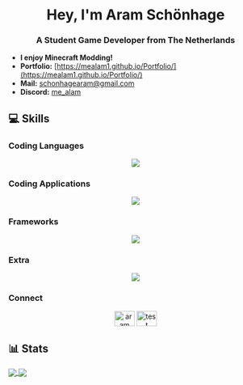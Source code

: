 <h1 align="center">Hey, I'm Aram Schönhage</h1>
<h3 align="center">A Student Game Developer from The Netherlands</h3>

- **I enjoy Minecraft Modding!**
- **Portfolio:** [https://mealam1.github.io/Portfolio/](https://mealam1.github.io/Portfolio/)
- **Mail:** schonhagearam@gmail.com
- **Discord:** [me_alam](https://discord.com/users/397416283835990016)

## 💻 Skills

### Coding Languages

<p align="center">
  <a href="https://skillicons.dev">
    <img src="https://skillicons.dev/icons?i=html,css,js,cs,java" />
  </a>
</p>

### Coding Applications

<p align="center">
  <a href="https://skillicons.dev">
    <img src="https://skillicons.dev/icons?i=github,gitlab,unity,vscode,idea" />
  </a>
</p>

### Frameworks

<p align="center">
  <a href="https://skillicons.dev">
    <img src="https://skillicons.dev/icons?i=discordjs,mongodb,mysql,nodejs,gradle" />
  </a>
</p>

### Extra

<p align="center">
  <a href="https://skillicons.dev">
    <img src="https://skillicons.dev/icons?i=git,discord,gmail,windows" />
  </a>
</p>

### Connect
<p align="center">
<a href="https://linkedin.com/in/aramschonhage" target="blank"><img align="center" src="https://raw.githubusercontent.com/rahuldkjain/github-profile-readme-generator/master/src/images/icons/Social/linked-in-alt.svg" alt="aram schönhage" height="30" width="40" /></a>
<a href="https://discord.com/users/397416283835990016" target="blank"><img align="center" src="https://raw.githubusercontent.com/rahuldkjain/github-profile-readme-generator/master/src/images/icons/Social/discord.svg" alt="test" height="30" width="40" /></a>
</p>

## 📊 Stats

<a href="https://github.com/anuraghazra/github-readme-stats#gh-dark-mode-only" >
  <img align="center" src="https://github-readme-stats.vercel.app/api?username=MeAlam1&show_icons=true&theme=dark#gh-dark-mode-only" />
</a>
<a href="https://github.com/anuraghazra/github-readme-stats#gh-dark-mode-only">
  <img align="center" src="https://github-readme-stats.vercel.app/api/top-langs/?username=MeAlam1&layout=donut&theme=dark#gh-dark-mode-only" />
</a>

<div align="center">
  <img src="https://komarev.com/ghpvc/?username=MeAlam1&style=for-the-badge&color=orange" alt=""/>
</div>
